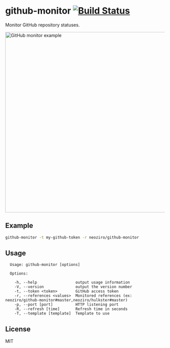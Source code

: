 # github-monitor [![Build Status](https://travis-ci.org/neoziro/github-monitor.png?branch=master)](https://travis-ci.org/neoziro/github-monitor)

Monitor GitHub repository statuses.

<img src="https://f.cloud.github.com/assets/266302/1478873/982b8102-4674-11e3-8af0-c226eeabb468.png" width="570" alt="GitHub monitor example">

## Example

```sh
github-monitor -t my-github-token -r neoziro/github-monitor
```

## Usage

```
  Usage: github-monitor [options]

  Options:

    -h, --help                 output usage information
    -V, --version              output the version number
    -t, --token <token>        GitHub access token
    -r, --references <values>  Monitored references (ex: neoziro/github-monitor#master,neoziro/hulkster#master)
    -p, --port [port]          HTTP listening port
    -R, --refresh [time]       Refresh time in seconds
    -T, --template [template]  Template to use
```

## License

MIT
